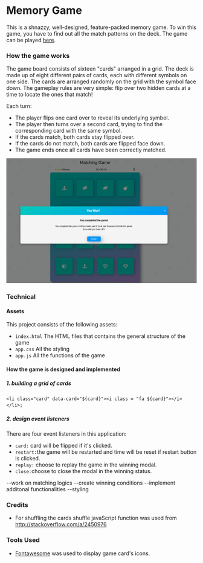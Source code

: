 # Memory Game
This is a shnazzy, well-designed, feature-packed memory game. To win this game, you have to find out all the match patterns on the deck. The game can be played [here](https://shijingl.github.io/Browser-Game-Project).

### How the game works
The game board consists of sixteen "cards" arranged in a grid. The deck is made up of eight different pairs of cards, each with different symbols on one side. The cards are arranged randomly on the grid with the symbol face down. The gameplay rules are very simple: flip over two hidden cards at a time to locate the ones that match!

Each turn:
* The player flips one card over to reveal its underlying symbol. 
* The player then turns over a second card, trying to find the corresponding card with the same symbol.
* If the cards match, both cards stay flipped over.
* If the cards do not match, both cards are flipped face down.
* The game ends once all cards have been correctly matched.

![](img/winning-status.jpg)


### Technical
#### Assets
This project consists of the following assets: 
* `index.html` The HTML files that contains the general structure of the game
* `app.css` All the styling
* `app.js` All the functions of the game

#### How the game is designed and implemented
##### 1. building a grid of cards
`<li class="card" data-card="${card}"><i class = "fa ${card}"></i></li>;`

##### 2. design event listeners
There are four event listeners in this application: 
* `card:` card will be flipped if it's clicked.
* `restart:`the game will be restarted and time will be reset if restart button is clicked.
* `replay:` choose to replay the game in the winning modal.
* `close:`choose to close the modal in the winning status.

--work on matching logics
--create winning conditions
--implement additonal functionalities
--styling

### Credits
* For shuffling the cards shuffle javaScript function was used from http://stackoverflow.com/a/2450976

### Tools Used
* [Fontawesome](https://fontawesome.com/icons?from=io) was used to display game card's icons.

